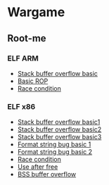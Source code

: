 Wargame
===================================

Root-me
-----------------------------------
### ELF ARM
* [Stack buffer overflow basic](https://github.com/zzin2/Wargame/tree/main/Root-me/ELF_ARM/Stack_buffer_overflow_basic)
* [Basic ROP](https://github.com/zzin2/Wargame/tree/main/Root-me/ELF_ARM/Basic_ROP)
* [Race condition](https://github.com/zzin2/Wargame/tree/main/Root-me/ELF_ARM/Race_condition)

### ELF x86
* [Stack buffer overflow basic1](https://github.com/zzin2/Wargame/tree/main/Root-me/ELF_x86/Stack_buffer_overflow_basic1)
* [Stack buffer overflow basic2](https://github.com/zzin2/Wargame/tree/main/Root-me/ELF_x86/Stack_buffer_overflow_basic2)
* [Stack buffer overflow basic3](https://github.com/zzin2/Wargame/tree/main/Root-me/ELF_x86/Stack_buffer_overflow_basic3)
* [Format string bug basic 1](https://github.com/zzin2/Wargame/tree/main/Root-me/ELF_x86/Format_string_bug_basic1)
* [Format string bug basic 2](https://github.com/zzin2/Wargame/tree/main/Root-me/ELF_x86/Format_string_bug_basic2)
* [Race condition](https://github.com/zzin2/Wargame/tree/main/Root-me/ELF_x86/Race_condition)
* [Use after free](https://github.com/zzin2/Wargame/tree/main/Root-me/ELF_x86/Use_after_free_basic)
* [BSS buffer overflow](https://github.com/zzin2/Wargame/tree/main/Root-me/ELF_x86/BSS_buffer_overflow)
